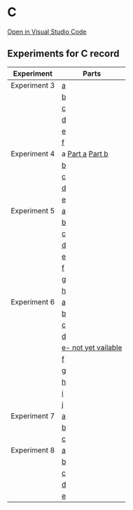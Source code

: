 # C


[Open in Visual Studio Code](https://vscode.dev/github/chileau/C)

## Experiments for C record


| Experiment                                                                                                                                | Parts                                                  |
| -------------------------------------------------------------------------------------------------------------------------------------- | ------------------------------------------------------- |
| Experiment 3| [a](https://github.com/chileau/C/blob/master/add.c)|
|| [b](https://github.com/chileau/C/blob/master/area_circle.c)|
|| [c](https://github.com/chileau/C/blob/master/arith_exp.c)|
|| [d](https://github.com/chileau/C/blob/master/tax.c)|
|| [e](https://github.com/chileau/C/blob/master/reverse.c)|
|| [f](https://github.com/chileau/C/blob/master/notes.c)|
|Experiment 4| a [Part a](https://github.com/chileau/C/blob/master/exp4.c) [Part b](https://github.com/chileau/C/blob/master/exp4b.c)|
|| [b](https://github.com/chileau/C/blob/master/quad.c)|
|| [c](https://github.com/chileau/C/blob/master/triangle.c)|
|| [d](https://github.com/chileau/C/blob/master/maxthree.c)|
|| [e](https://github.com/chileau/C/blob/master/bill.c)|
| Experiment 5| [a](https://github.com/chileau/C/blob/master/mult2.c)|
|| [b](https://github.com/chileau/C/blob/master/squaretable.c)|
|| [c](https://github.com/chileau/C/blob/master/sum_srs.c)|
|| [d](https://github.com/chileau/C/blob/master/max_srs.c)|
|| [e](https://github.com/chileau/C/blob/master/avg_srs.c)|
|| [f](https://github.com/chileau/C/blob/master/sq_sum.c)|
|| [g](https://github.com/chileau/C/blob/master/pow_2.c)|
|| [h](https://github.com/chileau/C/blob/master/fact.c)|
| Experiment 6| [a](https://github.com/chileau/C/blob/master/dig_do_wh.c)|
|| [b](https://github.com/chileau/C/blob/master/fizzbuzz.c)|
|| [c](https://github.com/chileau/C/blob/master/for_fact.c)|
|| [d](https://github.com/chileau/C/blob/master/fibonacci.c)|
|| [e- not yet vailable]()|
|| [f](https://github.com/chileau/C/blob/master/earnings.c)|
|| [g](https://github.com/chileau/C/blob/master/rect_star.c)|
|| [h](https://github.com/chileau/C/blob/master/star_triangle.c)|
|| [i](https://github.com/chileau/C/blob/master/floyd.c)|
|| [j](https://github.com/chileau/C/blob/master/prime_check.c)|
| Experiment 7| [a](https://github.com/chileau/C/blob/master/arm_check.c)|
|| [b](https://github.com/chileau/C/blob/master/perf_square.c)|
|| [c](https://github.com/chileau/C/blob/master/for_while_prime.c)|
| Experiment 8| [a](https://github.com/chileau/C/blob/master/real_sq.c)|
|| [b](https://github.com/chileau/C/blob/master/even_odd_check.c)|
|| [c](https://github.com/chileau/C/blob/master/fun_prime.c)|
|| [d](https://github.com/chileau/C/blob/master/expression.c)|
|| [e](https://github.com/chileau/C/blob/master/fact_recur.c)|
